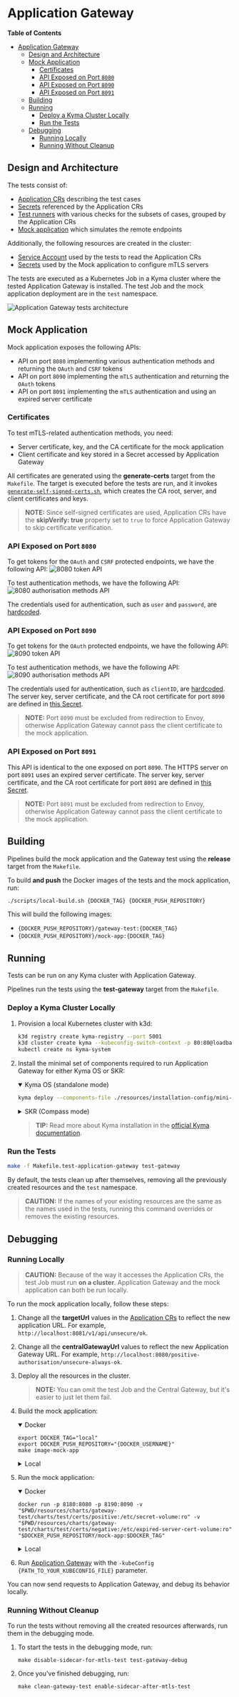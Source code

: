 # Application Gateway

**Table of Contents**

- [Application Gateway](#application-gateway)
  - [Design and Architecture](#design-and-architecture)
  - [Mock Application](#mock-application)
    - [Certificates](#certificates)
    - [API Exposed on Port `8080`](#api-exposed-on-port-8080)
    - [API Exposed on Port `8090`](#api-exposed-on-port-8090)
    - [API Exposed on Port `8091`](#api-exposed-on-port-8091)
  - [Building](#building)
  - [Running](#running)
    - [Deploy a Kyma Cluster Locally](#deploy-a-kyma-cluster-locally)
    - [Run the Tests](#run-the-tests)
  - [Debugging](#debugging)
    - [Running Locally](#running-locally)
    - [Running Without Cleanup](#running-without-cleanup)

## Design and Architecture

The tests consist of:
- [Application CRs](../resources/charts/gateway-test/charts/test/templates/applications/) describing the test cases
- [Secrets](../resources/charts/gateway-test/charts/test/templates/applications/credentials) referenced by the Application CRs
- [Test runners](../test/application-gateway/) with various checks for the subsets of cases, grouped by the Application CRs
- [Mock application](../tools/external-api-mock-app/) which simulates the remote endpoints

Additionally, the following resources are created in the cluster:
- [Service Account](../resources/charts/gateway-test/charts/test/templates/service-account.yml) used by the tests to read the Application CRs
- [Secrets](../resources/charts/gateway-test/charts/test/templates/applications/credentials) used by the Mock application to configure mTLS servers

The tests are executed as a Kubernetes Job in a Kyma cluster where the tested Application Gateway is installed.
The test Job and the mock application deployment are in the `test` namespace.

![Application Gateway tests architecture](assets/app-gateway-tests-architecture.svg)

## Mock Application

Mock application exposes the following APIs:
- API on port `8080` implementing various authentication methods and returning the `OAuth` and `CSRF` tokens
- API on port `8090` implementing the `mTLS` authentication and returning the `OAuth` tokens
- API on port `8091` implementing the `mTLS` authentication and using an expired server certificate

### Certificates

To test mTLS-related authentication methods, you need:
- Server certificate, key, and the CA certificate for the mock application
- Client certificate and key stored in a Secret accessed by Application Gateway

All certificates are generated using the **generate-certs** target from the `Makefile`.
The target is executed before the tests are run, and it invokes [`generate-self-signed-certs.sh`](../scripts/generate-self-signed-certs.sh), which creates the CA root, server, and client certificates and keys.

> **NOTE:** Since self-signed certificates are used, Application CRs have the **skipVerify: true** property set to `true` to force Application Gateway to skip certificate verification.

### API Exposed on Port `8080`

To get tokens for the `OAuth` and `CSRF` protected endpoints, we have the following API:
![8080 token API](assets/api-tokens.png)

To test authentication methods, we have the following API:
![8080 authorisation methods API](assets/api-auth-methods.png)

The credentials used for authentication, such as `user` and `password`, are [hardcoded](../tools/external-api-mock-app/config.go).

### API Exposed on Port `8090`

To get tokens for the `OAuth` protected endpoints, we have the following API:
![8090 token API](assets/api-tokens-mtls.png)

To test authentication methods, we have the following API:
![8090 authorisation methods API](assets/api-auth-methods-mtls.png)

The credentials used for authentication, such as `clientID`, are [hardcoded](../tools/external-api-mock-app/config.go).
The server key, server certificate, and the CA root certificate for port `8090` are defined in [this Secret](../resources/charts/gateway-test/charts/mock-app/templates/credentials/mtls-cert-secret.yml).

> **NOTE:** Port `8090` must be excluded from redirection to Envoy, otherwise Application Gateway cannot pass the client certificate to the mock application.

### API Exposed on Port `8091`

This API is identical to the one exposed on port `8090`.
The HTTPS server on port `8091` uses an expired server certificate.
The server key, server certificate, and the CA root certificate for port `8091` are defined in [this Secret](../resources/charts/gateway-test/charts/mock-app/templates/credentials/expired-mtls-cert-secret.yaml).

> **NOTE:** Port `8091` must be excluded from redirection to Envoy, otherwise Application Gateway cannot pass the client certificate to the mock application.

## Building

Pipelines build the mock application and the Gateway test using the **release** target from the `Makefile`.

To build **and push** the Docker images of the tests and the mock application, run:

``` sh
./scripts/local-build.sh {DOCKER_TAG} {DOCKER_PUSH_REPOSITORY}
```

This will build the following images:
- `{DOCKER_PUSH_REPOSITORY}/gateway-test:{DOCKER_TAG}`
- `{DOCKER_PUSH_REPOSITORY}/mock-app:{DOCKER_TAG}`

## Running

Tests can be run on any Kyma cluster with Application Gateway.

Pipelines run the tests using the **test-gateway** target from the `Makefile`.

### Deploy a Kyma Cluster Locally

1. Provision a local Kubernetes cluster with k3d:
   ```sh
   k3d registry create kyma-registry --port 5001
   k3d cluster create kyma --kubeconfig-switch-context -p 80:80@loadbalancer -p 443:443@loadbalancer --registry-use kyma-registry
   kubectl create ns kyma-system
   ```

2. Install the minimal set of components required to run Application Gateway for either Kyma OS or SKR:

    <div tabs name="Kyma flavor" group="minimal-kyma-installation">
    <details open>
    <summary label="OS">
    Kyma OS (standalone mode)
    </summary>

    ```sh
    kyma deploy --components-file ./resources/installation-config/mini-kyma-os.yaml
    ```

    </details>
    <details>
    <summary label="SKR">
    SKR (Compass mode)
    </summary>

    ```bash
    kyma deploy --components-file ./resources/installation-config/mini-kyma-skr.yaml 
    ```

    </details>
    </div>

   >**TIP:** Read more about Kyma installation in the [official Kyma documentation](https://kyma-project.io/#/02-get-started/01-quick-install).

### Run the Tests

``` sh
make -f Makefile.test-application-gateway test-gateway
```

By default, the tests clean up after themselves, removing all the previously created resources and the `test` namespace.

> **CAUTION:** If the names of your existing resources are the same as the names used in the tests, running this command overrides or removes the existing resources.

## Debugging

### Running Locally

> **CAUTION:** Because of the way it accesses the Application CRs, the test Job must run **on a cluster**.
> Application Gateway and the mock application can both be run locally.

To run the mock application locally, follow these steps:

1. Change all the **targetUrl** values in the [Application CRs](../resources/charts/gateway-test/charts/test/templates/applications/) to reflect the new application URL. For example, `http://localhost:8081/v1/api/unsecure/ok`.
2. Change all the **centralGatewayUrl** values to reflect the new Application Gateway URL. For example, `http://localhost:8080/positive-authorisation/unsecure-always-ok`.
3. Deploy all the resources in the cluster.
   > **NOTE:** You can omit the test Job and the Central Gateway, but it's easier to just let them fail.
4. Build the mock application:

   <div tabs name="Mock App Build Flavor" group="mock-app-flavor">
   <details open>
   <summary label="dockerized">
   Docker
   </summary>

   ```shell
   export DOCKER_TAG="local"
   export DOCKER_PUSH_REPOSITORY="{DOCKER_USERNAME}"
   make image-mock-app
   ```

   </details>
   <details>
   <summary label="local">
   Local
   </summary>

   Change the hardcoded application port in [`config.go`](../tools/external-api-mock-app/config.go), and run:
   ```shell
   go build ./tools/external-api-mock-app/
   ```
   </details>
   </div>
5. Run the mock application:

   <div tabs name="Mock App Run Flavor" group="mock-app-flavor">
   <details open>
   <summary label="dockerized">
   Docker
   </summary>

   ```shell
   docker run -p 8180:8080 -p 8190:8090 -v "$PWD/resources/charts/gateway-test/charts/test/certs/positive:/etc/secret-volume:ro" -v "$PWD/resources/charts/gateway-test/charts/test/certs/negative:/etc/expired-server-cert-volume:ro" "$DOCKER_PUSH_REPOSITORY/mock-app:$DOCKER_TAG"
   ```

   </details>
   <details>
   <summary label="local">
   Local
   </summary>

   ```shell
   ./external-api-mock-app
   ```
   > **CAUTION:** For the certificates to work, you must copy them from `./k8s/gateway-test/certs` to `/etc/secret-volume`.

   </details>
   </div>
6. Run [Application Gateway](https://github.com/kyma-project/application-connector-manager/tree/main/components/central-application-gateway) with the `-kubeConfig {PATH_TO_YOUR_KUBECONFIG_FILE}` parameter.

You can now send requests to Application Gateway, and debug its behavior locally.

### Running Without Cleanup

To run the tests without removing all the created resources afterwards, run them in the debugging mode.

1. To start the tests in the debugging mode, run:

   ``` shell
   make disable-sidecar-for-mtls-test test-gateway-debug
   ```

2. Once you've finished debugging, run:

   ``` shell
   make clean-gateway-test enable-sidecar-after-mtls-test
   ```

